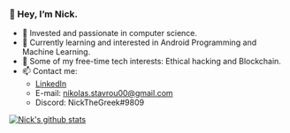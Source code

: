 ### 👋 Hey, I’m Nick.

- 👀 Invested and passionate in computer science.
- 🌱 Currently learning and interested in Android Programming and Machine Learning.
- 🔭 Some of my free-time tech interests: Ethical hacking and Blockchain.
- 📫 Contact me:
  - [LinkedIn](https://www.linkedin.com/in/nikolas-stavrou-043336181/)
  - E-mail: nikolas.stavrou00@gmail.com
  - Discord: NickTheGreek#9809 


[![Nick's github stats](https://github-readme-stats.vercel.app/api?username=nstavr04&count_private=true&show_icons=true&theme=radical&hide_rank=false)](https://github.com/anuraghazra/github-readme-stats)
